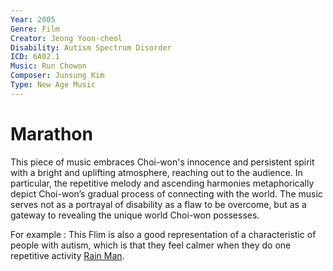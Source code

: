 ```yaml
---
Year: 2005 
Genre: Film 
Creator: Jeong Yoon-cheol
Disability: Autism Spectrum Disorder
ICD: 6A02.1
Music: Run Chowon
Composer: Junsung Kim
Type: New Age Music
---
```


# Marathon

This piece of music embraces Choi-won's innocence and persistent spirit with a bright and uplifting atmosphere, reaching out to the audience. In particular, the repetitive melody and ascending harmonies metaphorically depict Choi-won’s gradual process of connecting with the world. The music serves not as a portrayal of disability as a flaw to be overcome, but as a gateway to revealing the unique world Choi-won possesses.

For example : This Flim is also a good representation of a characteristic of people with autism, which is that they feel calmer when they do one repetitive activity [Rain Man](ahn_ire.md). 
